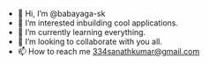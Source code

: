 - 👋 Hi, I’m @babayaga-sk
- 👀 I’m interested inbuilding cool applications.
- 🌱 I’m currently learning everything.
- 💞️ I’m looking to collaborate with you all.
- 📫 How to reach me 334sanathkumar@gmail.com

<!---
babayaga-sk/babayaga-sk is a ✨ special ✨ repository because its `README.md` (this file) appears on your GitHub profile.
You can click the Preview link to take a look at your changes.
--->
